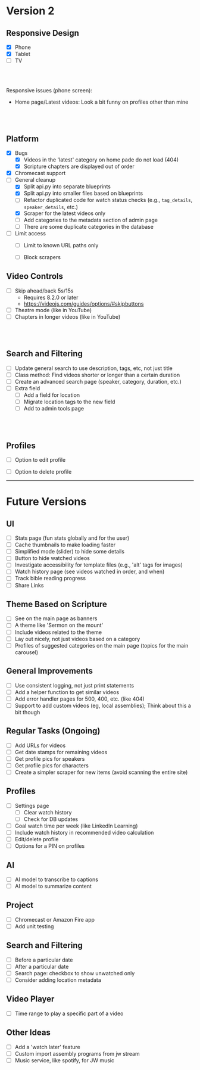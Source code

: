 # Version 2

## Responsive Design
- [x] Phone
- [x] Tablet
- [ ] TV

</br></br>

Responsive issues (phone screen):
* Home page/Latest videos: Look a bit funny on profiles other than mine

</br></br>


## Platform
- [x] Bugs
  - [x] Videos in the 'latest' category on home pade do not load (404)
  - [x] Scripture chapters are displayed out of order
- [x] Chromecast support
- [ ] General cleanup
  - [x] Split api.py into separate blueprints
  - [x] Split api.py into smaller files based on blueprints
  - [ ] Refactor duplicated code for watch status checks (e.g., `tag_details`, `speaker_details`, etc.)
  - [x] Scraper for the latest videos only
  - [ ] Add categories to the metadata section of admin page
  - [ ] There are some duplicate categories in the database
- [ ] Limit access
  - [ ] Limit to known URL paths only
  - [ ] Block scrapers


## Video Controls
- [ ] Skip ahead/back 5s/15s
  - Requires 8.2.0 or later
  - https://videojs.com/guides/options/#skipbuttons
- [ ] Theatre mode (like in YouTube)
- [ ] Chapters in longer videos (like in YouTube)

</br></br>


## Search and Filtering
- [ ] Update general search to use description, tags, etc, not just title
- [ ] Class method: Find videos shorter or longer than a certain duration
- [ ] Create an advanced search page (speaker, category, duration, etc.)
- [ ] Extra field
  - [ ] Add a field for location
  - [ ] Migrate location tags to the new field
  - [ ] Add to admin tools page

</br></br>


## Profiles
- [ ] Option to edit profile
- [ ] Option to delete profile


----
# Future Versions

## UI
- [ ] Stats page (fun stats globally and for the user)
- [ ] Cache thumbnails to make loading faster
- [ ] Simplified mode (slider) to hide some details
- [ ] Button to hide watched videos
- [ ] Investigate accessibility for template files (e.g., 'alt' tags for images)
- [ ] Watch history page (see videos watched in order, and when)
- [ ] Track bible reading progress
- [ ] Share Links

## Theme Based on Scripture
- [ ] See on the main page as banners
- [ ] A theme like 'Sermon on the mount'
- [ ] Include videos related to the theme
- [ ] Lay out nicely, not just videos based on a category
- [ ] Profiles of suggested categories on the main page (topics for the main carousel)

## General Improvements
- [ ] Use consistent logging, not just print statements
- [ ] Add a helper function to get similar videos
- [ ] Add error handler pages for 500, 400, etc. (like 404)
- [ ] Support to add custom videos (eg, local assemblies); Think about this a bit though

## Regular Tasks (Ongoing)
- [ ] Add URLs for videos
- [ ] Get date stamps for remaining videos
- [ ] Get profile pics for speakers
- [ ] Get profile pics for characters
- [ ] Create a simpler scraper for new items (avoid scanning the entire site)

## Profiles
- [ ] Settings page
  - [ ] Clear watch history
  - [ ] Check for DB updates
- [ ] Goal watch time per week (like LinkedIn Learning)
- [ ] Include watch history in recommended video calculation
- [ ] Edit/delete profile
- [ ] Options for a PIN on profiles

## AI
- [ ] AI model to transcribe to captions
- [ ] AI model to summarize content

## Project
- [ ] Chromecast or Amazon Fire app
- [ ] Add unit testing

## Search and Filtering
- [ ] Before a particular date
- [ ] After a particular date
- [ ] Search page: checkbox to show unwatched only
- [ ] Consider adding location metadata

## Video Player
- [ ] Time range to play a specific part of a video

## Other Ideas
- [ ] Add a 'watch later' feature
- [ ] Custom import assembly programs from jw stream
- [ ] Music service, like spotify, for JW music
